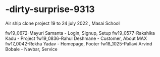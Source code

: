 # -dirty-surprise-9313
Air ship clone project 19 to 24 july 2022 , Masai School

fw19_0672-Mayuri Samanta - Login, Signup, Setup 
fw19_0577-Rakshika Kadu - Project 
fw19_0836-Rahul Deshmane - Customer, About MAX
fw17_0042-Rekha Yadav - Homepage, Footer
fw18_1025-Pallavi Arvind Bobale - Navbar, Service